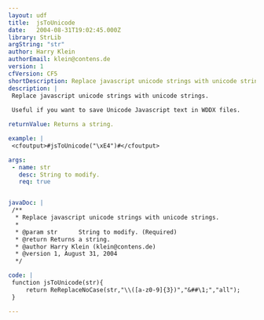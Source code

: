 ```yaml
---
layout: udf
title:  jsToUnicode
date:   2004-08-31T19:02:45.000Z
library: StrLib
argString: "str"
author: Harry Klein
authorEmail: klein@contens.de
version: 1
cfVersion: CF5
shortDescription: Replace javascript unicode strings with unicode strings.
description: |
 Replace javascript unicode strings with unicode strings.
 
 Useful if you want to save Unicode Javascript text in WDDX files.

returnValue: Returns a string.

example: |
 <cfoutput>#jsToUnicode("\xE4")#</cfoutput>

args:
 - name: str
   desc: String to modify.
   req: true


javaDoc: |
 /**
  * Replace javascript unicode strings with unicode strings.
  * 
  * @param str      String to modify. (Required)
  * @return Returns a string. 
  * @author Harry Klein (klein@contens.de) 
  * @version 1, August 31, 2004 
  */

code: |
 function jsToUnicode(str){
     return ReReplaceNoCase(str,"\\([a-z0-9]{3})","&##\1;","all");
 }

---
```


